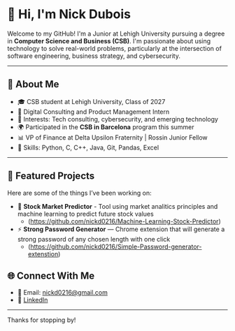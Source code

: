 # 👋 Hi, I'm Nick Dubois

Welcome to my GitHub! I'm a Junior at Lehigh University pursuing a degree in **Computer Science and Business (CSB)**. I'm passionate about using technology to solve real-world problems, particularly at the intersection of software engineering, business strategy, and cybersecurity.

---

## 🚀 About Me

- 🎓 CSB student at Lehigh University, Class of 2027
- 💼 Digital Consulting and Product Management Intern
- 🧠 Interests: Tech consulting, cybersecurity, and emerging technology
- 🌍 Participated in the **CSB in Barcelona** program this summer
- 📊 VP of Finance at Delta Upsilon Fraternity | Rossin Junior Fellow
- 🧰 Skills: Python, C, C++, Java, Git, Pandas, Excel

---

## 📂 Featured Projects

Here are some of the things I’ve been working on:

- 🔐 **Stock Market Predictor** - Tool using market analitics principles and machine learning to predict future stock values
    - (https://github.com/nickd0216/Machine-Learning-Stock-Predictor)
- ⚡ **Strong Password Generator** — Chrome extension that will generate a strong password of any chosen length with one click
    - (https://github.com/nickd0216/Simple-Password-generator-extenstion)
  
## 🌐 Connect With Me

- 📧 Email: [nickd0216@gmail.com](mailto:nickd0216@gmail.com)
- 💼 [LinkedIn](linkedin.com/in/nickjdubois)

---

Thanks for stopping by!
